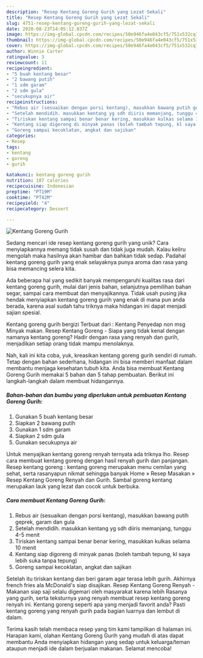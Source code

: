 ```yaml
---
description: "Resep Kentang Goreng Gurih yang Lezat Sekali"
title: "Resep Kentang Goreng Gurih yang Lezat Sekali"
slug: 4751-resep-kentang-goreng-gurih-yang-lezat-sekali
date: 2020-08-23T14:05:12.837Z
image: https://img-global.cpcdn.com/recipes/50e946fa4e043cf5/751x532cq70/kentang-goreng-gurih-foto-resep-utama.jpg
thumbnail: https://img-global.cpcdn.com/recipes/50e946fa4e043cf5/751x532cq70/kentang-goreng-gurih-foto-resep-utama.jpg
cover: https://img-global.cpcdn.com/recipes/50e946fa4e043cf5/751x532cq70/kentang-goreng-gurih-foto-resep-utama.jpg
author: Winnie Carter
ratingvalue: 3
reviewcount: 11
recipeingredient:
- "5 buah kentang besar"
- "2 bawang putih"
- "1 sdm garam"
- "2 sdm gula"
- "secukupnya air"
recipeinstructions:
- "Rebus air (sesuaikan dengan porsi kentang), masukkan bawang putih geprek, garam dan gula"
- "Setelah mendidih. masukkan kentang yg sdh diiris memanjang, tunggu 4-5 menit"
- "Tiriskan kentang sampai benar benar kering, masukkan kulkas selama 10 menit"
- "Kentang siap digoreng di minyak panas (boleh tambah tepung, kl saya lebih suka tanpa tepung)"
- "Goreng sampai kecoklatan, angkat dan sajikan"
categories:
- Resep
tags:
- kentang
- goreng
- gurih

katakunci: kentang goreng gurih 
nutrition: 187 calories
recipecuisine: Indonesian
preptime: "PT19M"
cooktime: "PT42M"
recipeyield: "4"
recipecategory: Dessert

---
```



![Kentang Goreng Gurih](https://img-global.cpcdn.com/recipes/50e946fa4e043cf5/751x532cq70/kentang-goreng-gurih-foto-resep-utama.jpg)

Sedang mencari ide resep kentang goreng gurih yang unik? Cara menyiapkannya memang tidak susah dan tidak juga mudah. Kalau keliru mengolah maka hasilnya akan hambar dan bahkan tidak sedap. Padahal kentang goreng gurih yang enak selayaknya punya aroma dan rasa yang bisa memancing selera kita.

Ada beberapa hal yang sedikit banyak mempengaruhi kualitas rasa dari kentang goreng gurih, mulai dari jenis bahan, selanjutnya pemilihan bahan segar, sampai cara membuat dan menyajikannya. Tidak usah pusing jika hendak menyiapkan kentang goreng gurih yang enak di mana pun anda berada, karena asal sudah tahu triknya maka hidangan ini dapat menjadi sajian spesial.

Kentang goreng gurih bergizi Terbuat dari : Kentang Penyedap non msg Minyak makan. Resep Kentang Goreng - Siapa yang tidak kenal dengan namanya kentang goreng? Hadir dengan rasa yang renyah dan gurih, menjadikan setiap orang tidak mampu menolaknya.


Nah, kali ini kita coba, yuk, kreasikan kentang goreng gurih sendiri di rumah. Tetap dengan bahan sederhana, hidangan ini bisa memberi manfaat dalam membantu menjaga kesehatan tubuh kita. Anda bisa membuat Kentang Goreng Gurih memakai 5 bahan dan 5 tahap pembuatan. Berikut ini langkah-langkah dalam membuat hidangannya.

<!--inarticleads1-->

##### Bahan-bahan dan bumbu yang diperlukan untuk pembuatan Kentang Goreng Gurih:

1. Gunakan 5 buah kentang besar
1. Siapkan 2 bawang putih
1. Gunakan 1 sdm garam
1. Siapkan 2 sdm gula
1. Gunakan secukupnya air


Untuk menyajikan kentang goreng renyah ternyata ada triknya lho. Resep cara membuat kentang goreng dengan hasil renyah gurih dan panjangan. Resep kentang goreng : kentang goreng merupakan menu cemilan yang sehat, serta rasanyapun nikmat sehingga banyak Home » Resep Masakan » Resep Kentang Goreng Renyah dan Gurih. Sambal goreng kentang merupakan lauk yang lezat dan cocok untuk berbuka. 

<!--inarticleads2-->

##### Cara membuat Kentang Goreng Gurih:

1. Rebus air (sesuaikan dengan porsi kentang), masukkan bawang putih geprek, garam dan gula
1. Setelah mendidih. masukkan kentang yg sdh diiris memanjang, tunggu 4-5 menit
1. Tiriskan kentang sampai benar benar kering, masukkan kulkas selama 10 menit
1. Kentang siap digoreng di minyak panas (boleh tambah tepung, kl saya lebih suka tanpa tepung)
1. Goreng sampai kecoklatan, angkat dan sajikan


Setelah itu tiriskan kentang dan beri garam agar terasa lebih gurih. Akhirnya french fries ala McDonald&#39;s siap disajikan. Resep Kentang Goreng Renyah - Makanan siap saji selalu digemari oleh masyarakat karena lebih Rasanya yang gurih, serta teksturnya yang renyah membuat resep kentang goreng renyah ini. Kentang goreng seperti apa yang menjadi favorit anda? Pasti kentang goreng yang renyah gurih pada bagian luarnya dan lembut di dalam. 

Terima kasih telah membaca resep yang tim kami tampilkan di halaman ini. Harapan kami, olahan Kentang Goreng Gurih yang mudah di atas dapat membantu Anda menyiapkan hidangan yang sedap untuk keluarga/teman ataupun menjadi ide dalam berjualan makanan. Selamat mencoba!

